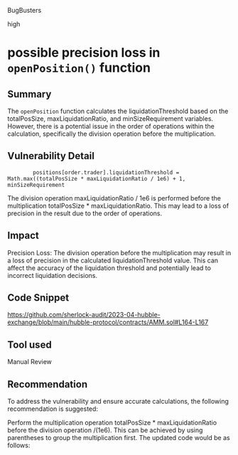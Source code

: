 BugBusters

high

# possible precision loss in `openPosition()` function

## Summary
The `openPosition` function calculates the liquidationThreshold based on the totalPosSize, maxLiquidationRatio, and minSizeRequirement variables. However, there is a potential issue in the order of operations within the calculation, specifically the division operation before the multiplication.


## Vulnerability Detail
```solidity
        positions[order.trader].liquidationThreshold = Math.max((totalPosSize * maxLiquidationRatio / 1e6) + 1, minSizeRequirement
```
The division operation maxLiquidationRatio / 1e6 is performed before the multiplication totalPosSize * maxLiquidationRatio. This may lead to a loss of precision in the result due to the order of operations.


## Impact
Precision Loss: The division operation before the multiplication may result in a loss of precision in the calculated liquidationThreshold value. This can affect the accuracy of the liquidation threshold and potentially lead to incorrect liquidation decisions.

## Code Snippet
https://github.com/sherlock-audit/2023-04-hubble-exchange/blob/main/hubble-protocol/contracts/AMM.sol#L164-L167

## Tool used

Manual Review

## Recommendation
To address the vulnerability and ensure accurate calculations, the following recommendation is suggested:

Perform the multiplication operation totalPosSize * maxLiquidationRatio before the division operation /(1e6). This can be achieved by using parentheses to group the multiplication first. The updated code would be as follows: